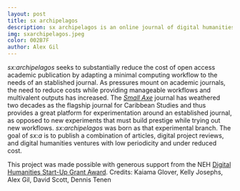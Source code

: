 ```yaml
---
layout: post
title: sx archipelagos
description: sx archipelagos is an online journal of digital humanities and media studies in caribbean studies. 
img: sxarchipelagos.jpeg
color: 002B7F
author: Alex Gil
---
```


<em>sx:archipelagos</em> seeks to substantially reduce the cost of open access academic publication by adapting a minimal computing workflow to the needs of an stablished journal. As pressures mount on academic journals, the need to reduce costs while providing manageable workflows and multivalent outputs has increased. The <em><a href="http://smallaxe.net/">Small Axe</a></em> journal has weathered two decades as the flagship journal for Caribbean Studies and thus provides a great platform for experimentation around an established journal, as opposed to new experiments that must build prestige while trying out new workflows. <em>sx:archipelagos</em> was born as that experimental branch. The goal of <em>sx:a</em> is to publish a combination of articles, digital project reviews, and digital humanities ventures with low periodicity and under reduced cost.

This project was made possible with generous support from the NEH <a href="http://www.neh.gov/divisions/odh/grant-news/announcing-17-digital-humanities-start-grant-awards-march-2015">Digital Humanities Start-Up Grant Award</a>. Credits: Kaiama Glover, Kelly Josephs, Alex Gil, David Scott, Dennis Tenen
